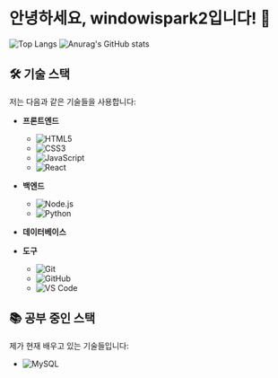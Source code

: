 # 안녕하세요, windowispark2입니다! 👋


![Top Langs](https://github-readme-stats.vercel.app/api/top-langs/?username=windowispark2&layout=compact)
![Anurag's GitHub stats](https://github-readme-stats.vercel.app/api?username=windowispark2&show_icons=true&theme=radical)

## 🛠 기술 스택

저는 다음과 같은 기술들을 사용합니다:

- **프론트엔드**
  - ![HTML5](https://img.shields.io/badge/HTML5-E34F26?style=flat-square&logo=html5&logoColor=white)
  - ![CSS3](https://img.shields.io/badge/CSS3-1572B6?style=flat-square&logo=css3&logoColor=white)
  - ![JavaScript](https://img.shields.io/badge/JavaScript-F7DF1E?style=flat-square&logo=javascript&logoColor=black)
  - ![React](https://img.shields.io/badge/React-61DAFB?style=flat-square&logo=react&logoColor=black)
  
- **백엔드**
  - ![Node.js](https://img.shields.io/badge/Node.js-339933?style=flat-square&logo=nodedotjs&logoColor=white)
  - ![Python](https://img.shields.io/badge/Python-3776AB?style=flat-square&logo=python&logoColor=white)
  
- **데이터베이스**

- **도구**
  - ![Git](https://img.shields.io/badge/Git-F05032?style=flat-square&logo=git&logoColor=white)
  - ![GitHub](https://img.shields.io/badge/GitHub-181717?style=flat-square&logo=github&logoColor=white)
  - ![VS Code](https://img.shields.io/badge/VS_Code-007ACC?style=flat-square&logo=visual-studio-code&logoColor=white)

## 📚 공부 중인 스택

제가 현재 배우고 있는 기술들입니다:

  - ![MySQL](https://img.shields.io/badge/MySQL-4479A1?style=flat-square&logo=mysql&logoColor=white)
   
<!---
windowispark2/windowispark2 is a ✨ special ✨ repository because its `README.md` (this file) appears on your GitHub profile.
You can click the Preview link to take a look at your changes.
--->

